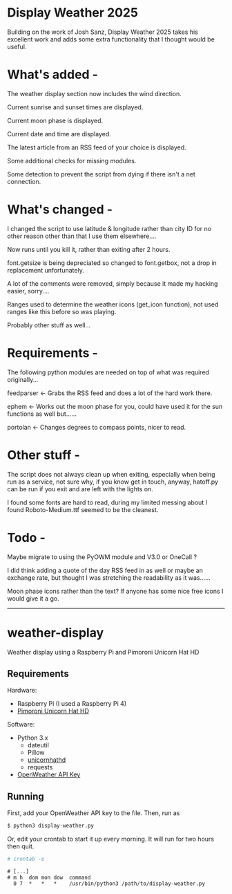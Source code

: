 # Display Weather 2025

Building on the work of Josh Sanz, Display Weather 2025 takes his excellent work and adds some extra functionality that I thought would be useful.

# What's added -
The weather display section now includes the wind direction.

Current sunrise and sunset times are displayed.

Current moon phase is displayed.

Current date and time are displayed.

The latest article from an RSS feed of your choice is displayed.

Some additional checks for missing modules.

Some detection to prevent the script from dying if there isn't a net connection. 

# What's changed -
I changed the script to use latitude & longitude rather than city ID for no other reason other than that I use them elsewhere....

Now runs until you kill it, rather than exiting after 2 hours.

font.getsize is being depreciated so changed to font.getbox, not a drop in replacement unfortunately.

A lot of the comments were removed, simply because it made my hacking easier, sorry....

Ranges used to determine the weather icons (get_icon function), not used ranges like this before so was playing.

Probably other stuff as well...

# Requirements - 
The following python modules are needed on top of what was required originally...

feedparser <- Grabs the RSS feed and does a lot of the hard work there.

ephem      <- Works out the moon phase for you, could have used it for the sun functions as well but......

portolan   <- Changes degrees to compass points, nicer to read.


# Other stuff -
The script does not always clean up when exiting, especially when being run as a service, not sure why, if you know get in touch, anyway, hatoff.py can be run if you exit and are left with the lights on.

I found some fonts are hard to read, during my limited messing about I found Roboto-Medium.ttf seemed to be the cleanest.

# Todo -
Maybe migrate to using the PyOWM module and V3.0 or OneCall ?

I did think adding a quote of the day RSS feed in as well or maybe an exchange rate, but thought I was stretching the readability as it was...…

Moon phase icons rather than the text? If anyone has some nice free icons I would give it a go. 

----------------------------------------------------------------------------------------------------------------------------------------------------------------

# weather-display
Weather display using a Raspberry Pi and Pimoroni Unicorn Hat HD

## Requirements
Hardware:
- Raspberry Pi (I used a Raspberry Pi 4)
- [Pimoroni Unicorn Hat HD](https://shop.pimoroni.com/products/unicorn-hat-hd)

Software:
- Python 3.x
  - dateutil
  - Pillow
  - [unicornhathd](https://github.com/pimoroni/unicorn-hat-hd)
  - requests
- [OpenWeather API Key](https://openweathermap.org/api)

## Running
First, add your OpenWeather API key to the file. Then, run as

```sh
$ python3 display-weather.py
```

Or, edit your crontab to start it up every morning. It will run for two hours then quit.

```sh
# crontab -e
```
```
# [...]
# m h  dom mon dow  command
  0 7  *   *   *    /usr/bin/python3 /path/to/display-weather.py
```
